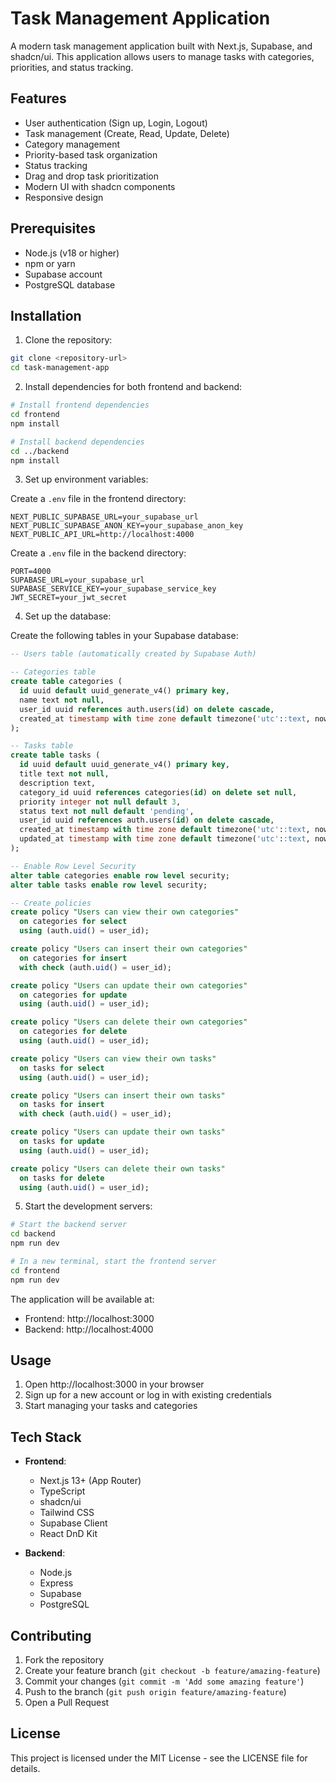 # Task Management Application

A modern task management application built with Next.js, Supabase, and shadcn/ui. This application allows users to manage tasks with categories, priorities, and status tracking.

## Features

- User authentication (Sign up, Login, Logout)
- Task management (Create, Read, Update, Delete)
- Category management
- Priority-based task organization
- Status tracking
- Drag and drop task prioritization
- Modern UI with shadcn components
- Responsive design

## Prerequisites

- Node.js (v18 or higher)
- npm or yarn
- Supabase account
- PostgreSQL database

## Installation

1. Clone the repository:
```bash
git clone <repository-url>
cd task-management-app
```

2. Install dependencies for both frontend and backend:
```bash
# Install frontend dependencies
cd frontend
npm install

# Install backend dependencies
cd ../backend
npm install
```

3. Set up environment variables:

Create a `.env` file in the frontend directory:
```env
NEXT_PUBLIC_SUPABASE_URL=your_supabase_url
NEXT_PUBLIC_SUPABASE_ANON_KEY=your_supabase_anon_key
NEXT_PUBLIC_API_URL=http://localhost:4000
```

Create a `.env` file in the backend directory:
```env
PORT=4000
SUPABASE_URL=your_supabase_url
SUPABASE_SERVICE_KEY=your_supabase_service_key
JWT_SECRET=your_jwt_secret
```

4. Set up the database:

Create the following tables in your Supabase database:

```sql
-- Users table (automatically created by Supabase Auth)

-- Categories table
create table categories (
  id uuid default uuid_generate_v4() primary key,
  name text not null,
  user_id uuid references auth.users(id) on delete cascade,
  created_at timestamp with time zone default timezone('utc'::text, now()) not null
);

-- Tasks table
create table tasks (
  id uuid default uuid_generate_v4() primary key,
  title text not null,
  description text,
  category_id uuid references categories(id) on delete set null,
  priority integer not null default 3,
  status text not null default 'pending',
  user_id uuid references auth.users(id) on delete cascade,
  created_at timestamp with time zone default timezone('utc'::text, now()) not null,
  updated_at timestamp with time zone default timezone('utc'::text, now()) not null
);

-- Enable Row Level Security
alter table categories enable row level security;
alter table tasks enable row level security;

-- Create policies
create policy "Users can view their own categories"
  on categories for select
  using (auth.uid() = user_id);

create policy "Users can insert their own categories"
  on categories for insert
  with check (auth.uid() = user_id);

create policy "Users can update their own categories"
  on categories for update
  using (auth.uid() = user_id);

create policy "Users can delete their own categories"
  on categories for delete
  using (auth.uid() = user_id);

create policy "Users can view their own tasks"
  on tasks for select
  using (auth.uid() = user_id);

create policy "Users can insert their own tasks"
  on tasks for insert
  with check (auth.uid() = user_id);

create policy "Users can update their own tasks"
  on tasks for update
  using (auth.uid() = user_id);

create policy "Users can delete their own tasks"
  on tasks for delete
  using (auth.uid() = user_id);
```

5. Start the development servers:

```bash
# Start the backend server
cd backend
npm run dev

# In a new terminal, start the frontend server
cd frontend
npm run dev
```

The application will be available at:
- Frontend: http://localhost:3000
- Backend: http://localhost:4000

## Usage

1. Open http://localhost:3000 in your browser
2. Sign up for a new account or log in with existing credentials
3. Start managing your tasks and categories

## Tech Stack

- **Frontend**:
  - Next.js 13+ (App Router)
  - TypeScript
  - shadcn/ui
  - Tailwind CSS
  - Supabase Client
  - React DnD Kit

- **Backend**:
  - Node.js
  - Express
  - Supabase
  - PostgreSQL

## Contributing

1. Fork the repository
2. Create your feature branch (`git checkout -b feature/amazing-feature`)
3. Commit your changes (`git commit -m 'Add some amazing feature'`)
4. Push to the branch (`git push origin feature/amazing-feature`)
5. Open a Pull Request

## License

This project is licensed under the MIT License - see the LICENSE file for details. 